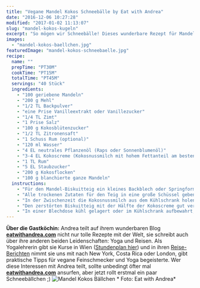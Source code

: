 ```yaml
---
title: "Vegane Mandel Kokos Schneebälle by Eat with Andrea"
date: "2016-12-06 10:27:28"
modified: "2017-01-02 11:13:07"
slug: "mandel-kokos-kugeln"
excerpt: "So mögen wir Schneebälle! Dieses wunderbare Rezept für Mandel Kokos Kugeln teilt Bloggerin Eat with Andrea mit uns. "
images:
  - "mandel-kokos-baellchen.jpg"
featuredImage: "mandel-kokos-schneebaelle.jpg"
recipe:
  name: ""
  prepTime: "PT30M"
  cookTime: "PT15M"
  totalTime: "PT45M"
  servings: "40 Stück"
  ingredients:
    - "100 geriebene Mandeln"
    - "200 g Mehl"
    - "1/2 TL Backpulver"
    - "eine Prise Vanilleextrakt oder Vanillezucker"
    - "1/4 TL Zimt"
    - "1 Prise Salz"
    - "100 g Kokosblütenzucker"
    - "1/2 TL Zitronensaft"
    - "1 Schuss Rum (optional)"
    - "120 ml Wasser"
    - "4 EL neutrales Pflanzenöl (Raps oder Sonnenblumenöl)"
    - "3-4 EL Kokoscreme (Kokosnussmilch mit hohem Fettanteil am besten über Nacht im Kühlschrank gelagert)"
    - "1 TL Rum"
    - "5 EL Staubzucker"
    - "200 g Kokosflocken"
    - "100 g blanchierte ganze Mandeln"
  instructions:
    - "Für den Mandel-Biskuitteig ein kleines Backblech oder Springform (wenn man ein großes Backblech verwendet einfach nur zur Hälfte den Teig ausstreichen) mit Backpapier belegen. Nicht so wichtig der Teig wird danach zerstört - er sollte nur gleichmäßig verteilt werden. Ofen auf 180°C Ober- und Unterhitze vorheizen."
    - "Alle trockenen Zutaten für den Teig in eine große Schüssel geben und gut vermischen. Flüssige Zutaten in einem extra Behälter gut vermischen. Danach langsam mit einem Schneebesen oder Handmixer (auf kleiner Stufe) die flüssigen Zutaten einrühren. Alles gut verrühren bis ein geschmeidiger Teig entstanden ist. Sollte die Masse zu flüssig sein, gib noch etwas Mehl oder Mandeln hinzu - wenn zu fest etwas mehr Wasser. Dann den Teig gleichmäßig auf das Backpapier streichen und für ca. 10-15 Minuten backen. Per Stäbchenprobe testen, ob noch Teig kleben bleibt - wenn nicht ist der Biskuit durchgebacken. Aus dem Ofen nehmen und auskühlen lassen bis man den Teig ohne Mühe in kleine Stücke bröseln kann."
    - "In der Zwischenzeit die Kokosnussmilch aus dem Kühlschrank holen. Dabei sollten sich die festen Bestandteile von den flüssigen bereits getrennt haben. Die feste Kokosnusscreme an der Oberfläche von der Flüssigkeit am Boden abtrennen und mit Staubzucker und Rum gut verrühren. Die Konsistenz sollte dabei etwas zäh und trotzdem cremig sein. Kurz zur Seite stellen."
    - "Den zerstörten Biskuitteig mit der Hälfte der Kokoscreme gut vermischen. Am besten mit den Händen etwas durchkneten und daraus dann kleine Kugeln formen. In die Mitte der Kugeln eine blanchierte Mandel hineindrücken und den Teig darum verschließen. Runde Kugeln formen, einmal kurz in die Kokoscreme tauchen und in Kokosflocken wälzen (dabei Kokosflocken gut andrücken). Auf ein Blech setzen und gut kühlen - am besten über Nacht."
    - "In einer Blechdose kühl gelagert oder im Kühlschrank aufbewahrt, halten die Kokos-Schneebälle bis zu einigen Wochen."
---
```


**Über die Gastköchin:** Andrea teilt auf ihrem wunderbaren Blog **[eatwithandrea.com](http://www.eatwithandrea.com/)** nicht nur tolle Rezepte mit der Welt, sie schreibt auch über ihre anderen beiden Leidenschaften: Yoga und Reisen. Als Yogalehrerin gibt sie Kurse in Wien ([Stundenplan hier](http://www.eatwithandrea.com/yoga-class-schedule)) und in ihren [Reise-Berichten](http://www.eatwithandrea.com/kopie-von-blog) nimmt sie uns mit nach New York, Costa Rica oder London, gibt praktische Tipps für vegane Feinschmecker und Yoga begeisterte. Wer diese Interessen mit Andrea teilt, sollte unbedingt öfter mal [**eatwithandrea.com**](http://www.eatwithandrea.com/) ansurfen, aber jetzt rollt erstmal ein paar Schneebällchen ;) ![Mandel Kokos Bällchen](https://www.veganblatt.com/i/mandel-kokos-baellchen.jpg) \* Foto: Eat with Andrea\*